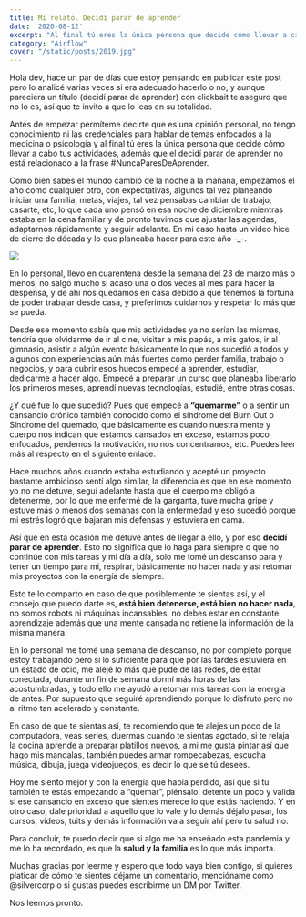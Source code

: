 ```yaml
---
title: Mi relato. Decidí parar de aprender
date: '2020-08-12'
excerpt: "Al final tú eres la única persona que decide cómo llevar a cabo tus actividades, además que el decidí parar de aprender no está relacionado a la frase #NuncaParesDeAprender..."
category: "Airflow"
cover: "/static/posts/2019.jpg"
---
```



Hola dev, hace un par de días que estoy pensando en publicar este post pero lo analicé varias veces si era adecuado hacerlo o no, y aunque pareciera un título (decidí parar de aprender) con clickbait te aseguro que no lo es, así que te invito a que lo leas en su totalidad.

Antes de empezar permíteme decirte que es una opinión personal, no tengo conocimiento ni las credenciales para hablar de temas enfocados a la medicina o psicología y al final tú eres la única persona que decide cómo llevar a cabo tus actividades, además que el decidí parar de aprender no está relacionado a la frase #NuncaParesDeAprender.

Como bien sabes el mundo cambió de la noche a la mañana, empezamos el año como cualquier otro, con expectativas, algunos tal vez planeando iniciar una familia, metas, viajes, tal vez pensabas cambiar de trabajo, casarte, etc, lo que cada uno pensó en esa noche de diciembre mientras estaba en la cena familiar y de pronto tuvimos que ajustar las agendas, adaptarnos rápidamente y seguir adelante. En mi caso hasta un video hice de cierre de década y lo que planeaba hacer para este año -_-.

<a href="https://www.youtube.com/watch?v=hTU8D37WBRQ"><img src="https://img.youtube.com/vi/hTU8D37WBRQ/0.jpg"></a>


En lo personal, llevo en cuarentena desde la semana del 23 de marzo más o menos, no salgo mucho si acaso una o dos veces al mes para hacer la despensa, y de ahí nos quedamos en casa debido a que tenemos la fortuna de poder trabajar desde casa, y preferimos cuidarnos y respetar lo más que se pueda.

Desde ese momento sabía que mis actividades ya no serían las mismas, tendría que olvidarme de ir al cine, visitar a mis papás, a mis gatos, ir al gimnasio, asistir a algún evento básicamente lo que nos sucedió a todos y algunos con experiencias aún más fuertes como perder familia, trabajo o negocios, y para cubrir esos huecos empecé a aprender, estudiar, dedicarme a hacer algo. Empecé a preparar un curso que planeaba liberarlo los primeros meses, aprendí nuevas tecnologías, estudié, entre otras cosas.

¿Y qué fue lo que sucedió? Pues que empecé a <strong>“quemarme”</strong> o a sentir un cansancio crónico también conocido como el síndrome del Burn Out o Síndrome del quemado, que básicamente es cuando nuestra mente y cuerpo nos indican que estamos cansados en exceso, estamos poco enfocados, perdemos la motivación, no nos concentramos, etc. Puedes leer más al respecto en el siguiente enlace.

Hace muchos años cuando estaba estudiando y acepté un proyecto bastante ambicioso sentí algo similar, la diferencia es que en ese momento yo no me detuve, seguí adelante hasta que el cuerpo me obligó a detenerme, por lo que me enfermé de la garganta, tuve mucha gripe y estuve más o menos dos semanas con la enfermedad y eso sucedió porque mi estrés logró que bajaran mis defensas y estuviera en cama.

Así que en esta ocasión me detuve antes de llegar a ello, y por eso <strong>decidí parar de aprender</strong>. Esto no significa que lo haga para siempre o que no continúe con mis tareas y mi día a día, solo me tomé un descanso para y tener un tiempo para mi, respirar, básicamente no hacer nada y así retomar mis proyectos con la energía de siempre.

Esto te lo comparto en caso de que posiblemente te sientas así, y el consejo que puedo darte es, <strong>está bien detenerse, está bien no hacer nada</strong>, no somos robots ni máquinas incansables, no debes estar en constante aprendizaje además que una mente cansada no retiene la información de la misma manera.

En lo personal me tomé una semana de descanso, no por completo porque estoy trabajando pero si lo suficiente para que por las tardes estuviera en un estado de ocio, me alejé lo más que pude de las redes, de estar conectada, durante un fin de semana dormí más horas de las acostumbradas, y todo ello me ayudó a retomar mis tareas con la energía de antes. Por supuesto que seguiré aprendiendo porque lo disfruto pero no al ritmo tan acelerado y constante.

En caso de que te sientas así, te recomiendo que te alejes un poco de la computadora, veas series, duermas cuando te sientas agotado, si te relaja la cocina aprende a preparar platillos nuevos, a mi me gusta pintar así que hago mis mandalas, también puedes armar rompecabezas, escucha música, dibuja, juega videojuegos, es decir lo que se tú desees.

Hoy me siento mejor y con la energía que había perdido, así que si tu también te estás empezando a “quemar”, piénsalo, detente un poco y valida si ese cansancio en exceso que sientes merece lo que estás haciendo. Y en otro caso, dale prioridad a aquello que lo vale y lo demás déjalo pasar, los cursos, videos, tuits y demás información va a seguir ahí pero tu salud no.

Para concluir, te puedo decir que si algo me ha enseñado esta pandemia y me lo ha recordado, es que la <strong>salud y la familia</strong> es lo que más importa.

Muchas gracias por leerme y espero que todo vaya bien contigo, si quieres platicar de cómo te sientes déjame un comentario, mencióname como @silvercorp o si gustas puedes escribirme un DM por Twitter.

Nos leemos pronto.